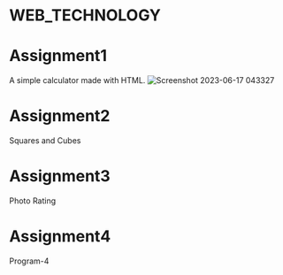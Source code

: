 # WEB_TECHNOLOGY

# Assignment1 
A simple calculator made with HTML.
![Screenshot 2023-06-17 043327](https://github.com/Kulkarniseema/WEB_TECHNOLOGY/assets/121326218/3fc1f03a-cf02-4571-b704-bad369cf0b21)


# Assignment2
Squares and Cubes

# Assignment3
Photo Rating

# Assignment4
Program-4

